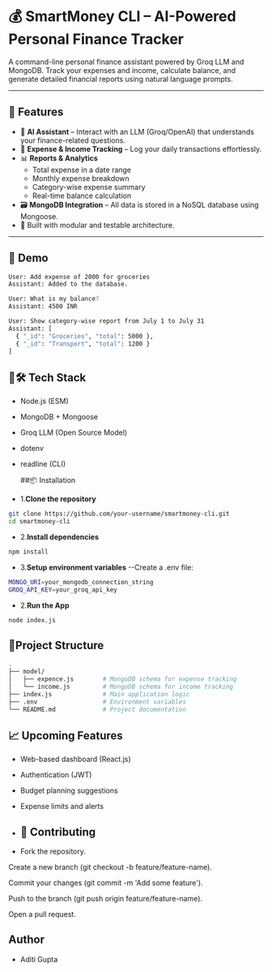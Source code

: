 # 💰 SmartMoney CLI – AI-Powered Personal Finance Tracker

A command-line personal finance assistant powered by Groq LLM and MongoDB. Track your expenses and income, calculate balance, and generate detailed financial reports using natural language prompts.

---

## 🧠 Features

- 🤖 **AI Assistant** – Interact with an LLM (Groq/OpenAI) that understands your finance-related questions.
- 💸 **Expense & Income Tracking** – Log your daily transactions effortlessly.
- 📊 **Reports & Analytics**  
  - Total expense in a date range  
  - Monthly expense breakdown  
  - Category-wise expense summary  
  - Real-time balance calculation
- 🗃️ **MongoDB Integration** – All data is stored in a NoSQL database using Mongoose.
- 🧪 Built with modular and testable architecture.

---

## 🚀 Demo

```bash
User: Add expense of 2000 for groceries
Assistant: Added to the database.

User: What is my balance?
Assistant: 4500 INR

User: Show category-wise report from July 1 to July 31
Assistant: [
  { "_id": "Groceries", "total": 5000 },
  { "_id": "Transport", "total": 1200 }
]
```
## 🚀🛠️ Tech Stack
- Node.js (ESM)
- MongoDB + Mongoose
- Groq LLM (Open Source Model)
- dotenv
- readline (CLI)

  ##📦 Installation

- 1.**Clone the repository**
```bash
git clone https://github.com/your-username/smartmoney-cli.git
cd smartmoney-cli

```

- 2.**Install dependencies**
```bash
npm install
```
- 3.**Setup environment variables**
--Create a .env file:
```bash
MONGO_URI=your_mongodb_connection_string
GROQ_API_KEY=your_groq_api_key

```

- 2.**Run the App**
```bash
node index.js
```


## **📂Project Structure**
```bash
.
├── model/
│   ├── expence.js        # MongoDB schema for expense tracking
│   └── income.js         # MongoDB schema for income tracking
├── index.js              # Main application logic
├── .env                  # Environment variables
└── README.md             # Project documentation

```
## **📈 Upcoming Features**
- Web-based dashboard (React.js)

- Authentication (JWT)

- Budget planning suggestions

- Expense limits and alerts

- ## **🙌 Contributing**
- Fork the repository.

Create a new branch (git checkout -b feature/feature-name).

Commit your changes (git commit -m 'Add some feature').

Push to the branch (git push origin feature/feature-name).

Open a pull request.

## **Author**
- Aditi Gupta
